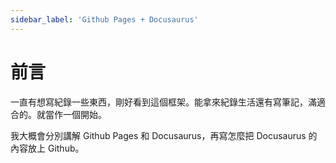 ```yaml
---
sidebar_label: 'Github Pages + Docusaurus'
---
```


# 前言
一直有想寫紀錄一些東西，剛好看到這個框架。能拿來紀錄生活還有寫筆記，滿適合的。就當作一個開始。

我大概會分別講解 Github Pages 和 Docusaurus，再寫怎麼把 Docusaurus 的內容放上 Github。

